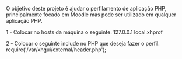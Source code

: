 O objetivo deste projeto é ajudar o perfilamento de aplicação PHP, 
principalmente focado em Moodle mas pode ser utilizado em qualquer aplicação PHP. 

1 - Colocar no hosts da máquina o seguinte.
127.0.0.1   local.xhprof

2 - Colocar o seguinte include no PHP que deseja fazer o perfil. 
require('/var/xhgui/external/header.php');
